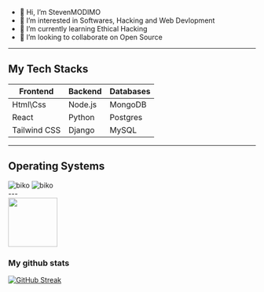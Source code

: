 - 👋 Hi, I’m StevenMODIMO
- 👀 I’m interested in Softwares, Hacking and Web Devlopment
- 🌱 I’m currently learning Ethical Hacking
- 💞️ I’m looking to collaborate on Open Source
---
## My Tech Stacks
|Frontend| Backend| Databases|
|------- | ------ | -------- |
| Html\Css | Node.js | MongoDB|
| React | Python | Postgres|
| Tailwind CSS | Django | MySQL|
---
## Operating Systems
<div align="between">
<img src="https://www.markdownguide.org/assets/images/tux.png" alt="biko" />
<img src="https://i.postimg.cc/76QfBNG9/win.jpg" alt="biko" />
</div>
---
<!---
StevenMODIMO/StevenMODIMO is a ✨ special ✨ repository because its `README.md` (this file) appears on your GitHub profile.
You can click the Preview link to take a look at your changes.
--->
<div id="header" align="start">
  <img src="https://media.giphy.com/media/M9gbBd9nbDrOTu1Mqx/giphy.gif" width="100"/>
</div>

### My github stats

[![GitHub Streak](https://github-readme-streak-stats.herokuapp.com?user=StevenMODIMO)](https://git.io/streak-stats)

